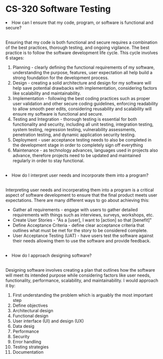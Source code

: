 # CS-320 Software Testing

<li>How can I ensure that my code, program, or software is functional and secure?</li>
</br>
<p>Ensuring that my code is both functional and secure requires a combination of the best practices, thorough testing, and ongoing vigilance. The best practice is to follow the software development life cycle. This cycle involves 6 stages:
  <ol>
    <li>Planning - clearly defining the functional requirements of my software, understanding the purpose, features, user expectation all help build a strong foundation for the development process.</li>
    <li>Design - creating a solid architecture and design for my software will help save potential drawbacks with implementation, considering factors like scalability and maintainability.</li>
    <li>Implementation - following the best coding practices such as proper user validation and other secure coding guidelines, enforcing readability to allow smooth peer edits, considering reusability and scalability will ensure my software is functional and secure.</li>
    <li>Testing and Integration - thorough testing is essential for both functionality and security, including all unit testing, integration testing, system testing, regression testing, vulnerability assessments, penetration testing, and dynamic application security testing.</li>
    <li>Deployment - user acceptance testing needs to also be completed in the development stage in order to completely sign off everything</li>
    <li>Maintenance - as technology advances, languages used in projects also advance, therefore projects need to be updated and maintained regularly in order to stay functional.</li>
  </ol>
  
</p>
</br>
<li>How do I interpret user needs and incorporate them into a program?</li>
</br>
<p>Interpreting user needs and incorperating them into a program is a critical aspect of software development to ensure that the final product meets user expectations. There are many different ways to go about achieving this:
  <ul>
    <li>Gather all requirements - engage with users to gather detailed requirements with things such as interviews, surveys, workshops, etc.</li>
    <li>Create User Stories - "As a [user], I want to [action] so that [benefit]"</li>
    <li>Define Acceptance Criteria - define clear acceptance criteria that outlines what must be met for the story to be considered complete.</li>
    <li>User Acceptance Testing (UAT) - have users test the software against their needs allowing them to use the software and provide feedback.</li>
  </ul>
</p>
</br>
<li>How do I approach designing software?</li>
</br>
<p>Designing software involves creating a plan that outlines how the software will meet its intended purpose while considering factors like user needs, functionality, performance, scalability, and maintainability. I would approach it by:
  <ol>
    <li>First understanding the problem which is arguably the most important step</li>
    <li>Define objectives</li>
    <li>Architectural design</li>
    <li>Functional design</li>
    <li>User interface (UI) and design (UX)</li>
    <li>Data desig</li>
    <li>Performance</li>
    <li>Security</li>
    <li>Error handling</li>
    <li>Testing strategies</li>
    <li>Documentation</li>
  </ol>
</p>
</br>
